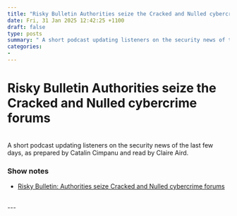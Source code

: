 ```yaml
---
title: "Risky Bulletin Authorities seize the Cracked and Nulled cybercrime forums"
date: Fri, 31 Jan 2025 12:42:25 +1100
draft: false
type: posts
summary: " A short podcast updating listeners on the security news of the last few days, as prepared by Catalin Cimpanu and read by"
categories: 
- 
---
```

# Risky Bulletin Authorities seize the Cracked and Nulled cybercrime forums


<br/>
A short podcast updating listeners on the security news of the last few days, as prepared by Catalin Cimpanu and read by Claire Aird.

### Show notes

-   [Risky Bulletin: Authorities seize Cracked and Nulled cybercrime forums](https://risky.biz/risky-bulletin-authorities-seize-cracked-and-nulled-cybercrime-forums/)

<br/>
---
